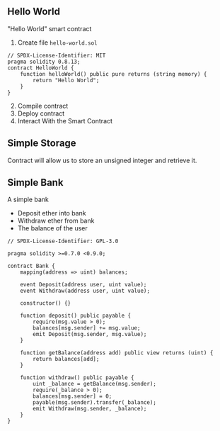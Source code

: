 ## Hello World

"Hello World" smart contract

1. Create file `hello-world.sol`

```
// SPDX-License-Identifier: MIT
pragma solidity 0.8.13;
contract HelloWorld {
    function helloWorld() public pure returns (string memory) {
        return "Hello World";
    }
}
```

2. Compile contract 
3. Deploy contract 
3. Interact With the Smart Contract

## Simple Storage
Contract will allow us to store an unsigned integer and retrieve it. 

## Simple Bank
A simple bank
- Deposit ether into bank
- Withdraw ether from bank
- The balance of the user

```
// SPDX-License-Identifier: GPL-3.0

pragma solidity >=0.7.0 <0.9.0;

contract Bank {
    mapping(address => uint) balances;

    event Deposit(address user, uint value);
    event Withdraw(address user, uint value);

    constructor() {}

    function deposit() public payable {
        require(msg.value > 0);
        balances[msg.sender] += msg.value;
        emit Deposit(msg.sender, msg.value);
    }

    function getBalance(address add) public view returns (uint) {
        return balances[add];
    }

    function withdraw() public payable {
        uint _balance = getBalance(msg.sender);
        require(_balance > 0);
        balances[msg.sender] = 0;
        payable(msg.sender).transfer(_balance);
        emit Withdraw(msg.sender, _balance);
    }
}

```
